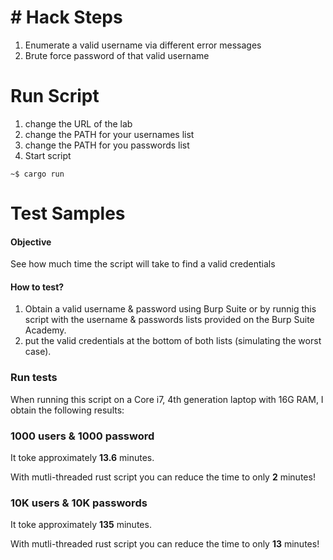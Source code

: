 # # Hack Steps
1. Enumerate a valid username via different error messages
2. Brute force password of that valid username

# Run Script
1. change the URL of the lab
2. change the PATH for your usernames list
3. change the PATH for you passwords list
4. Start script
```
~$ cargo run
```
# Test Samples
#### Objective
See how much time the script will take to find a valid credentials

#### How to test?
1. Obtain a valid username & password using Burp Suite or by runnig this script with the username & passwords lists provided on the Burp Suite Academy.
2. put the valid credentials at the bottom of both lists (simulating the worst case).

### Run tests
When running this script on a Core i7, 4th generation laptop with 16G RAM, I obtain the following results:
### 1000 users & 1000 password
It toke approximately **13.6** minutes. 

With mutli-threaded rust script you can reduce the time to only **2** minutes!


### 10K users & 10K passwords
It toke approximately **135** minutes. 

With mutli-threaded rust script you can reduce the time to only **13** minutes!




